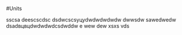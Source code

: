 #Units

sscsa
deescscdsc
dsdwcscsуцуdwdwdwdwdw
dwwsdw
sawedwedw
dsadвцвцdwdwdwdcsdwddw
e
wew
dew
xsxs
vds
